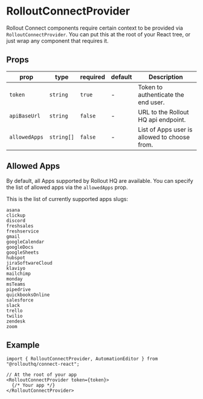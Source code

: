 # RolloutConnectProvider

Rollout Connect components require certain context to be provided via `RolloutConnectProvider`.
You can put this at the root of your React tree, or just wrap any component that requires it.

## Props

| prop        | type     | required | default | Description                                  |
|-------------|----------|----------|---------|----------------------------------------------|
| `token`       | `string`   | `true`     | -       | Token to authenticate the end user.          |
| `apiBaseUrl`  | `string`   | `false`    | -       | URL to the Rollout HQ api endpoint.          |
| `allowedApps` | `string[]` | `false`    | -       | List of Apps user is allowed to choose from. |

## Allowed Apps

By default, all Apps supported by Rollout HQ are available.
You can specify the list of allowed apps via the `allowedApps` prop.

This is the list of currently supported apps slugs:
```
asana
clickup
discord
freshsales
freshservice
gmail
googleCalendar
googleDocs
googleSheets
hubspot
jiraSoftwareCloud
klaviyo
mailchimp
monday
msTeams
pipedrive
quickbooksOnline
salesforce
slack
trello
twilio
zendesk
zoom
```

## Example

```tsx
import { RolloutConnectProvider, AutomationEditor } from "@rollouthq/connect-react";

// At the root of your app
<RolloutConnectProvider token={token}>
  {/* Your app */}
</RolloutConnectProvider>
```